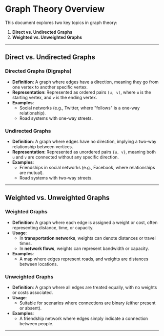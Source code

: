 # Graph Theory Overview

This document explores two key topics in graph theory:

1. **Direct vs. Undirected Graphs**
2. **Weighted vs. Unweighted Graphs**

---

## Direct vs. Undirected Graphs

### **Directed Graphs (Digraphs)**
- **Definition**: A graph where edges have a direction, meaning they go from one vertex to another specific vertex.
- **Representation**: Represented as ordered pairs `(u, v)`, where `u` is the starting vertex, and `v` is the ending vertex.
- **Examples**:
  - Social networks (e.g., Twitter, where "follows" is a one-way relationship).
  - Road systems with one-way streets.

### **Undirected Graphs**
- **Definition**: A graph where edges have no direction, implying a two-way relationship between vertices.
- **Representation**: Represented as unordered pairs `{u, v}`, meaning both `u` and `v` are connected without any specific direction.
- **Examples**:
  - Friendships in social networks (e.g., Facebook, where relationships are mutual).
  - Road systems with two-way streets.

---

## Weighted vs. Unweighted Graphs

### **Weighted Graphs**
- **Definition**: A graph where each edge is assigned a weight or cost, often representing distance, time, or capacity.
- **Usage**:
  - In **transportation networks**, weights can denote distances or travel times.
  - In **network flows**, weights can represent bandwidth or capacity.
- **Examples**:
  - A map where edges represent roads, and weights are distances between locations.

### **Unweighted Graphs**
- **Definition**: A graph where all edges are treated equally, with no weights or costs associated.
- **Usage**:
  - Suitable for scenarios where connections are binary (either present or absent).
- **Examples**:
  - A friendship network where edges simply indicate a connection between people.

---
